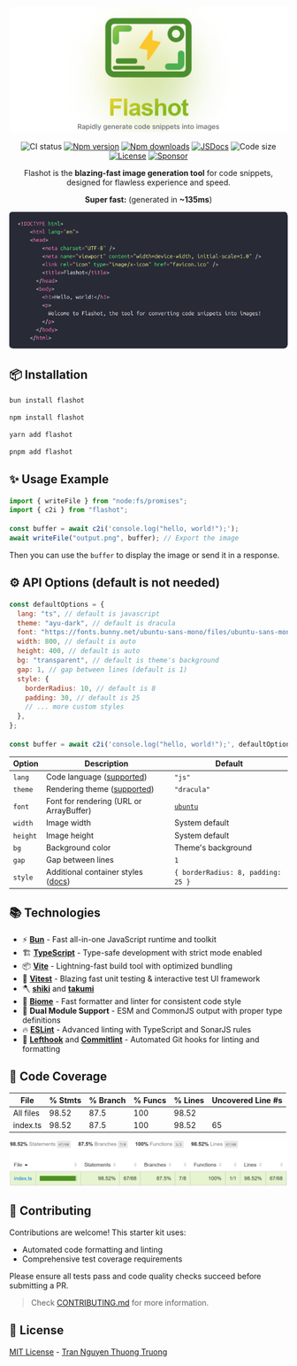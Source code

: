 <div align="center">

<picture>
    <source media="(prefers-color-scheme: dark)" srcset="./public/banner_dark.png">
    <img alt="Line banner" src="./public/banner_light.png">
</picture>

![CI status](https://img.shields.io/github/actions/workflow/status/thuongtruong109/flashot/ci.yml?branch=main&label=ci&logo=github&style=flat&colorA=080f12&colorB=1fa669)
[![Npm version](https://img.shields.io/npm/v/flashot?style=flat&label=version&colorA=080f12&colorB=1fa669&logo=npm)](https://npmjs.com/package/flashot)
[![Npm downloads](https://img.shields.io/npm/dm/flashot?style=flat&logo=jsr&colorA=080f12&colorB=1fa669)](https://npmjs.com/package/flashot)
[![JSDocs](https://img.shields.io/badge/jsdocs-reference-080f12?style=flat&logo=javascript&colorA=080f12&colorB=1fa669)](https://www.jsdocs.io/package/vite-unbundled)
![Code size](https://img.shields.io/github/languages/code-size/thuongtruong109/flashot?style=flat&logo=bun&colorA=080f12&colorB=1fa669)
[![License](https://img.shields.io/github/license/thuongtruong109/flashot.svg?style=flat&colorA=080f12&colorB=1fa669)](https://github.com/antfu/vite-unbundled/blob/main/LICENSE)
[![Sponsor](https://img.shields.io/badge/sponsor-1fa669?logo=githubsponsors&labelColor=080f12)](https://github.com/sponsors/thuongtruong109)

Flashot is the **blazing-fast image generation tool** for code snippets, designed for flawless experience and speed.

</div>

<div align="center">

**Super fast:** (generated in **~135ms**)

  <img src="./test/.snapshot/demo.png" alt="Example output" />
</div>

## 📦 Installation

```bash
bun install flashot
```

```bash
npm install flashot
```

```bash
yarn add flashot
```

```bash
pnpm add flashot
```

## ✨ Usage Example

```js
import { writeFile } from "node:fs/promises";
import { c2i } from "flashot";

const buffer = await c2i('console.log("hello, world!");');
await writeFile("output.png", buffer); // Export the image
```

Then you can use the `buffer` to display the image or send it in a response.

## ⚙️ API Options (default is not needed)

```js
const defaultOptions = {
  lang: "ts", // default is javascript
  theme: "ayu-dark", // default is dracula
  font: "https://fonts.bunny.net/ubuntu-sans-mono/files/ubuntu-sans-mono-latin-400-normal.woff2", // custom font
  width: 800, // default is auto
  height: 400, // default is auto
  bg: "transparent", // default is theme's background
  gap: 1, // gap between lines (default is 1)
  style: {
    borderRadius: 10, // default is 8
    padding: 30, // default is 25
    // ... more custom styles
  },
};

const buffer = await c2i('console.log("hello, world!");', defaultOptions);
```

| Option   | Description                                                                              | Default                                                                                            |
| -------- | ---------------------------------------------------------------------------------------- | -------------------------------------------------------------------------------------------------- |
| `lang`   | Code language ([supported](https://shiki.style/languages))                               | `"js"`                                                                                             |
| `theme`  | Rendering theme ([supported](https://shiki.style/themes))                                | `"dracula"`                                                                                        |
| `font`   | Font for rendering (URL or ArrayBuffer)                                                  | [`ubuntu`](https://fonts.bunny.net/ubuntu-sans-mono/files/ubuntu-sans-mono-latin-400-normal.woff2) |
| `width`  | Image width                                                                              | System default                                                                                     |
| `height` | Image height                                                                             | System default                                                                                     |
| `bg`     | Background color                                                                         | Theme's background                                                                                 |
| `gap`    | Gap between lines                                                                        | `1`                                                                                                |
| `style`  | Additional container styles ([docs](https://takumi.kane.tw/docs/deep-dives/stylesheets)) | `{ borderRadius: 8, padding: 25 }`                                                                 |

## 📚 Technologies

- ⚡ **[Bun](https://bun.sh)** - Fast all-in-one JavaScript runtime and toolkit
- 🏗️ **[TypeScript](https://www.typescriptlang.org/)** - Type-safe development with strict mode enabled
- 📦 **[Vite](https://vitejs.dev/)** - Lightning-fast build tool with optimized bundling
- 🔋 **[Vitest](https://vitest.dev/)** - Blazing fast unit testing & interactive test UI framework
- 🪓 **[shiki](https://github.com/shikijs/shiki)** and **[takumi](https://github.com/kane50613/takumi)**
- 📝 **[Biome](https://biomejs.dev/)** - Fast formatter and linter for consistent code style
- 🚀 **Dual Module Support** - ESM and CommonJS output with proper type definitions
- 🔥 **[ESLint](https://eslint.org/)** - Advanced linting with TypeScript and SonarJS rules
- 🧩 **[Lefthook](https://github.com/evilmartians/lefthook)** and **[Commitlint](https://commitlint.js.org/)** - Automated Git hooks for linting and formatting

## 🧪 Code Coverage

| File      | % Stmts | % Branch | % Funcs | % Lines | Uncovered Line #s |
| --------- | ------- | -------- | ------- | ------- | ----------------- |
| All files | 98.52   | 87.5     | 100     | 98.52   |
| index.ts  | 98.52   | 87.5     | 100     | 98.52   | 65                |

![Coverage](./public/coverage.png)

## 🤝 Contributing

Contributions are welcome! This starter kit uses:

- Automated code formatting and linting
- Comprehensive test coverage requirements

Please ensure all tests pass and code quality checks succeed before submitting a PR.

> Check [CONTRIBUTING.md](./.github/CONTRIBUTING.md) for more information.

## 📄 License

[MIT License](./LICENSE) - [Tran Nguyen Thuong Truong](mailto:thuongtruongofficial@gmail.com)

<!-- https://github.com/bunup/bunup -->
<!-- https://github.com/pedro199288/bun-library-starter -->
